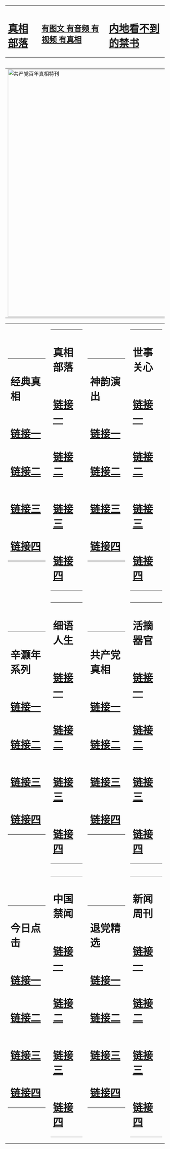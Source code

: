 <table><tr><td><H1><a href="http://zx.hopto.me/hwd39">真相部落</a></H1></td><td><H2><a href="http://zx.hopto.me/f012t">有图文 有音频 有视频 有真相</a></H2><td><H1><a href="http://zx.hopto.me/a1xjh"> 内地看不到的禁书</a></H1></td></table><table><table><tr><td><a href="http://zx.hopto.me/dw5tn"><img src="http://3852.t37.wovensphere.com/zx/bngcd/gcdbnzx.jpg" width="780"  border="0" alt="共产党百年真相特刊"></a></td></tr></table><table><tr><td><table><tr><td ><h1>经典真相</h1></td></tr><tr><td><h1>  <a href="http://zx.hopto.me/mzp2k" target=_blank>链接一</a>  </h1></td></tr><tr><td><h1>  <a href="http://zx.hopto.me/5pcox" target=_blank>链接二</a>  </h1></td></tr><tr><td><h1>  <a href="http://zx.hopto.me/z9sph" target=_blank>链接三</a>  </h1></td></tr><tr><td><h1>  <a href="http://zx.hopto.me/7q7nf" target=_blank>链接四</a>  </h1></td></tr></table></td><td><table><tr><td ><h1>真相部落</h1></td></tr><tr><td><h1>  <a href="http://zx.hopto.me/26pg-" target=_blank>链接一</a>  </h1></td></tr><tr><td><h1>  <a href="http://zx.hopto.me/5c8lm" target=_blank>链接二</a>  </h1></td></tr><tr><td><h1>  <a href="http://zx.hopto.me/yiu5l" target=_blank>链接三</a>  </h1></td></tr><tr><td><h1>  <a href="http://zx.hopto.me/62nqa" target=_blank>链接四</a>  </h1></td></tr></table></td><td><table><tr><td ><h1>神韵演出</h1></td></tr><tr><td><h1>  <a href="http://zx.hopto.me/62e-g" target=_blank>链接一</a>  </h1></td></tr><tr><td><h1>  <a href="http://zx.hopto.me/1356q" target=_blank>链接二</a>  </h1></td></tr><tr><td><h1>  <a href="http://zx.hopto.me/rswrh" target=_blank>链接三</a>  </h1></td></tr><tr><td><h1>  <a href="http://zx.hopto.me/6mb6s" target=_blank>链接四</a>  </h1></td></tr></table></td><td><table><tr><td ><h1>世事关心</h1></td></tr><tr><td><h1>  <a href="http://zx.hopto.me/cv9lm" target=_blank>链接一</a>  </h1></td></tr><tr><td><h1>  <a href="http://zx.hopto.me/hikn1" target=_blank>链接二</a>  </h1></td></tr><tr><td><h1>  <a href="http://zx.hopto.me/9gd0x" target=_blank>链接三</a>  </h1></td></tr><tr><td><h1>  <a href="http://zx.hopto.me/4zl--" target=_blank>链接四</a>  </h1></td></tr></table></td></tr><tr><td><table><tr><td ><h1>辛灏年系列</h1></td></tr><tr><td><h1>  <a href="http://zx.hopto.me/k5dw7" target=_blank>链接一</a>  </h1></td></tr><tr><td><h1>  <a href="http://zx.hopto.me/883jv" target=_blank>链接二</a>  </h1></td></tr><tr><td><h1>  <a href="http://zx.hopto.me/c5n6m" target=_blank>链接三</a>  </h1></td></tr><tr><td><h1>  <a href="http://zx.hopto.me/61sie" target=_blank>链接四</a>  </h1></td></tr></table></td><td><table><tr><td ><h1>细语人生</h1></td></tr><tr><td><h1>  <a href="http://zx.hopto.me/d3p47" target=_blank>链接一</a>  </h1></td></tr><tr><td><h1>  <a href="http://zx.hopto.me/t5v8u" target=_blank>链接二</a>  </h1></td></tr><tr><td><h1>  <a href="http://zx.hopto.me/6kwpx" target=_blank>链接三</a>  </h1></td></tr><tr><td><h1>  <a href="http://zx.hopto.me/xngch" target=_blank>链接四</a>  </h1></td></tr></table></td><td><table><tr><td ><h1>共产党真相</h1></td></tr><tr><td><h1>  <a href="http://zx.hopto.me/b8k40" target=_blank>链接一</a>  </h1></td></tr><tr><td><h1>  <a href="http://zx.hopto.me/4boz-" target=_blank>链接二</a>  </h1></td></tr><tr><td><h1>  <a href="http://zx.hopto.me/qhddw" target=_blank>链接三</a>  </h1></td></tr><tr><td><h1>  <a href="http://zx.hopto.me/5a6o6" target=_blank>链接四</a>  </h1></td></tr></table></td><td><table><tr><td ><h1>活摘器官</h1></td></tr><tr><td><h1>  <a href="http://zx.hopto.me/6f8ov" target=_blank>链接一</a>  </h1></td></tr><tr><td><h1>  <a href="http://zx.hopto.me/2s9k6" target=_blank>链接二</a>  </h1></td></tr><tr><td><h1>  <a href="http://zx.hopto.me/wmbeu" target=_blank>链接三</a>  </h1></td></tr><tr><td><h1>  <a href="http://zx.hopto.me/rm8ct" target=_blank>链接四</a>  </h1></td></tr></table></td></tr><tr><td><table><tr><td ><h1>今日点击</h1></td></tr><tr><td><h1>  <a href="http://zx.hopto.me/ojdbo" target=_blank>链接一</a>  </h1></td></tr><tr><td><h1>  <a href="http://zx.hopto.me/pc117" target=_blank>链接二</a>  </h1></td></tr><tr><td><h1>  <a href="http://zx.hopto.me/g5x92" target=_blank>链接三</a>  </h1></td></tr><tr><td><h1>  <a href="http://zx.hopto.me/0dz0f" target=_blank>链接四</a>  </h1></td></tr></table></td><td><table><tr><td ><h1>中国禁闻</h1></td></tr><tr><td><h1>  <a href="http://zx.hopto.me/4uqwp" target=_blank>链接一</a>  </h1></td></tr><tr><td><h1>  <a href="http://zx.hopto.me/3kn4a" target=_blank>链接二</a>  </h1></td></tr><tr><td><h1>  <a href="http://zx.hopto.me/x55ya" target=_blank>链接三</a>  </h1></td></tr><tr><td><h1>  <a href="http://zx.hopto.me/5bdmw" target=_blank>链接四</a>  </h1></td></tr></table></td><td><table><tr><td ><h1>退党精选</h1></td></tr><tr><td><h1>  <a href="http://zx.hopto.me/cqt9-" target=_blank>链接一</a>  </h1></td></tr><tr><td><h1>  <a href="http://zx.hopto.me/c266z" target=_blank>链接二</a>  </h1></td></tr><tr><td><h1>  <a href="http://zx.hopto.me/kw-uy" target=_blank>链接三</a>  </h1></td></tr><tr><td><h1>  <a href="http://zx.hopto.me/yjjv7" target=_blank>链接四</a>  </h1></td></tr></table></td><td><table><tr><td ><h1>新闻周刊</h1></td></tr><tr><td><h1>  <a href="http://zx.hopto.me/ewre0" target=_blank>链接一</a>  </h1></td></tr><tr><td><h1>  <a href="http://zx.hopto.me/42ulz" target=_blank>链接二</a>  </h1></td></tr><tr><td><h1>  <a href="http://zx.hopto.me/kn-2e" target=_blank>链接三</a>  </h1></td></tr><tr><td><h1>  <a href="http://zx.hopto.me/hz0ca" target=_blank>链接四</a>  </h1></td></tr></table></td></tr></table>
